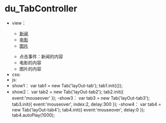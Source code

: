 # du_TabController

- view：
    <div id="layOut-tab" class="tab">
        <ul class="tab-nav clearFix">
            <li class="active"><a href="javascript:;">新闻</a></li>
            <li><a href="javascript:;">电影</a></li>
            <li><a href="javascript:;">图片</a></li>
        </ul>
        <ul class="tab-con">
            <li class="active"><div>点击事件：新闻的内容</div></li>
            <li><div>电影的内容</div></li>
            <li><div>图片的内容</div></li>
        </ul>
    </div>
- css:
    <link rel="stylesheet" href="css/reset.css"/>
    <link rel="stylesheet" href="css/du_TabController.css"/>
- js:
    <script src="js/du_TabController.js"></script>
- show1：
    var tab1 = new Tab('layOut-tab');
    tab1.init({});
- show2：
    var tab2 = new Tab('layOut-tab2');
    tab2.init({
        event:'mouseover'
    });
-show3：
    var tab3 = new Tab('layOut-tab3');
    tab3.init({
        event:'mouseover',
        index:2,
        delay:300
    });
-show4：
    var tab4 = new Tab('layOut-tab4');
    tab4.init({
        event:'mouseover',
        delay:0
    });
    tab4.autoPlay(1000);
